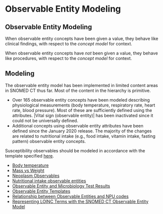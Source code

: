 # Observable Entity Modeling

## Observable Entity Modeling

When observable entity concepts have been given a value, they behave like clinical findings, with respect to the _concept model_ for context.

When observable entity concepts have _not_ been given a value, they behave like procedures, with respect to the _concept_ _model_ for context.

## Modeling

The observable entity model has been implemented in limited content areas in SNOMED CT thus far. Most of the content in the hierarchy is primitive.

* Over 165 observable entity concepts have been modeled describing physiological measurements (body temperature, respiratory rate, heart rate, blood pressure). Most of these are sufficiently defined using the attributes. |Vital sign (observable entity)| has been inactivated since it could not be universally defined.
* Additional concepts using observable entity attributes have been defined since the January 2020 release. The majority of the changes are related to nutritional intake (e.g., food intake, vitamin intake, fasting pattern) observable entity concepts.

Susceptibility observables should be modeled in accordance with the template specified [here](https://prod-confluence.ihtsdotools.org/display/SCTEMPLATES/Susceptibility+observable+\(observable+entity\)+-+v2.0).

* [Body temperature](../../../Body-temperature_174690616.html)
* [Mass vs Weight](../../../Mass-vs-Weight_174690615.html)
* [Neoplasm Observables](../../../Neoplasm-Observables_174690611.html)
* [Nutritional intake observable entities](../../../Nutritional-intake-observable-entities_174690604.html)
* [Observable Entity and Microbiology Test Results](../../../Observable-Entity-and-Microbiology-Test-Results_174690601.html)
* [Observable Entity Templates](../../../Observable-Entity-Templates_174690610.html)
* [Relationship between Observable Entities and NPU codes](../../../Relationship-between-Observable-Entities-and-NPU-codes_174690602.html)
* [Representing LOINC Terms with the SNOMED CT Observable Entity Model](../../../Representing-LOINC-Terms-with-the-SNOMED-CT-Observable-Entity-Model_174690603.html)
